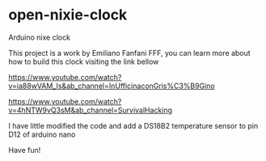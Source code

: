 # open-nixie-clock
Arduino nixe clock

This project is a work by Emiliano Fanfani FFF, you can learn more about how to build this clock visiting the link bellow

https://www.youtube.com/watch?v=ia88wVAM_Is&ab_channel=InUfficinaconGris%C3%B9Gino

https://www.youtube.com/watch?v=4hNTW9vQ3sM&ab_channel=SurvivalHacking

I have little modified the code and add a DS18B2 temperature sensor to pin D12 of arduino nano 

Have fun!
